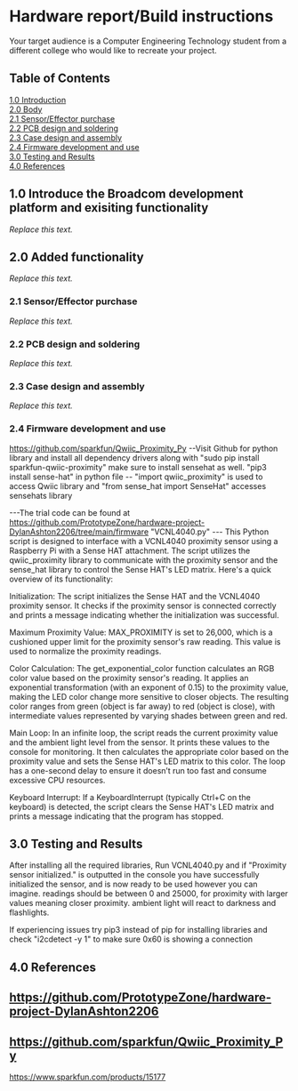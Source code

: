 # Hardware report/Build instructions
Your target audience is a Computer Engineering Technology student from a different college who would like to recreate your project. 
## Table of Contents
[1.0 Introduction](#10-introduce-the-broadcom-development-platform-and-exisiting-functionality)   
[2.0 Body](#20-added-functionality)   
[2.1 Sensor/Effector purchase](#21-sensor-effector-purchase)   
[2.2 PCB design and soldering](#22-pcb-design-and-soldering)   
[2.3 Case design and assembly](#23-case-design-and-assembly)   
[2.4 Firmware development and use](#24-firmware-development-and-use)   
[3.0 Testing and Results](#30-testing-and-results)   
[4.0 References](#40-references)  

## 1.0 Introduce the Broadcom development platform and exisiting functionality   

*Replace this text.*   

## 2.0 Added functionality   

*Replace this text.*   

### 2.1 Sensor/Effector purchase   

*Replace this text.*   

### 2.2 PCB design and soldering   

*Replace this text.*   

### 2.3 Case design and assembly   

*Replace this text.*   

### 2.4 Firmware development and use   
https://github.com/sparkfun/Qwiic_Proximity_Py --Visit Github for python library and install all dependency drivers along with "sudo pip install sparkfun-qwiic-proximity"
make sure to install sensehat as well. "pip3 install sense-hat"
in python file -- "import qwiic_proximity" is used to access Qwiic library and "from sense_hat import SenseHat" accesses sensehats library

---The trial code can be found at https://github.com/PrototypeZone/hardware-project-DylanAshton2206/tree/main/firmware "VCNL4040.py" ---
This Python script is designed to interface with a VCNL4040 proximity sensor using a Raspberry Pi with a Sense HAT attachment. The script utilizes the qwiic_proximity library to communicate with the proximity sensor and the sense_hat library to control the Sense HAT's LED matrix.
Here's a quick overview of its functionality:

Initialization:
The script initializes the Sense HAT and the VCNL4040 proximity sensor.
It checks if the proximity sensor is connected correctly and prints a message indicating whether the initialization was successful.

Maximum Proximity Value:
MAX_PROXIMITY is set to 26,000, which is a cushioned upper limit for the proximity sensor's raw reading. This value is used to normalize the proximity readings.

Color Calculation:
The get_exponential_color function calculates an RGB color value based on the proximity sensor's reading. It applies an exponential transformation (with an exponent of 0.15) to the proximity value, making the LED color change more sensitive to closer objects.
The resulting color ranges from green (object is far away) to red (object is close), with intermediate values represented by varying shades between green and red.

Main Loop:
In an infinite loop, the script reads the current proximity value and the ambient light level from the sensor.
It prints these values to the console for monitoring.
It then calculates the appropriate color based on the proximity value and sets the Sense HAT's LED matrix to this color.
The loop has a one-second delay to ensure it doesn’t run too fast and consume excessive CPU resources.

Keyboard Interrupt:
If a KeyboardInterrupt (typically Ctrl+C on the keyboard) is detected, the script clears the Sense HAT's LED matrix and prints a message indicating that the program has stopped.

## 3.0 Testing and Results   
After installing all the required libraries, Run VCNL4040.py and if "Proximity sensor initialized." is outputted in the console you have successfully initialized the sensor, and is now ready to be used however you can imagine.
readings should be between 0 and 25000, for proximity with larger values meaning closer proximity.
ambient light will react to darkness and flashlights.

If experiencing issues try pip3 instead of pip for installing libraries and check "i2cdetect -y 1" to make sure 0x60 is showing a connection

## 4.0 References
https://github.com/PrototypeZone/hardware-project-DylanAshton2206
-
https://github.com/sparkfun/Qwiic_Proximity_Py
-
https://www.sparkfun.com/products/15177

